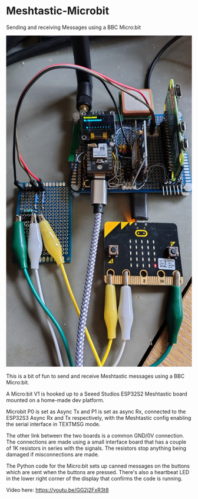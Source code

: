 # Meshtastic-Microbit
Sending and receiving Messages using a BBC Micro:bit

![Image](microbit_setup.jpg)

This is a bit of fun to send and receive Meshtastic messages using a BBC Micro:bit.

A Micro:bit V1 is hooked up to a Seeed Studios ESP32S2 Meshtastic board mounted on a home-made dev platform.

Microbit P0 is set as Async Tx and P1 is set as async Rx, connected to the ESP32S3 Async Rx and Tx respectively, with the Meshtastic config enabling the serial interface in TEXTMSG mode.

The other link between the two boards is a common GND/0V connection. The connections are made using a small interface board that has a couple of 1K resistors in series with the signals. The resistors stop anything being damaged if misconnections are made.

The Python code for the Micro:bit sets up canned messages on the buttons which are sent when the buttons are pressed. There's also a heartbeat LED in the lower right corner of the display that confirms the code is running.

Video here: https://youtu.be/GG2j2FxR3t8
